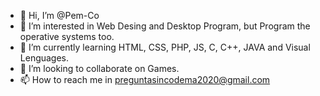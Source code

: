 - 👋 Hi, I’m @Pem-Co
- 👀 I’m interested in Web Desing and Desktop Program, but Program the operative systems too.
- 🌱 I’m currently learning HTML, CSS, PHP, JS, C, C++, JAVA and Visual Lenguages.
- 💞️ I’m looking to collaborate on Games.
- 📫 How to reach me in preguntasincodema2020@gmail.com

<!---
Pem-Co/Pem-Co is a ✨ special ✨ repository because its `README.md` (this file) appears on your GitHub profile.
You can click the Preview link to take a look at your changes.
--->
